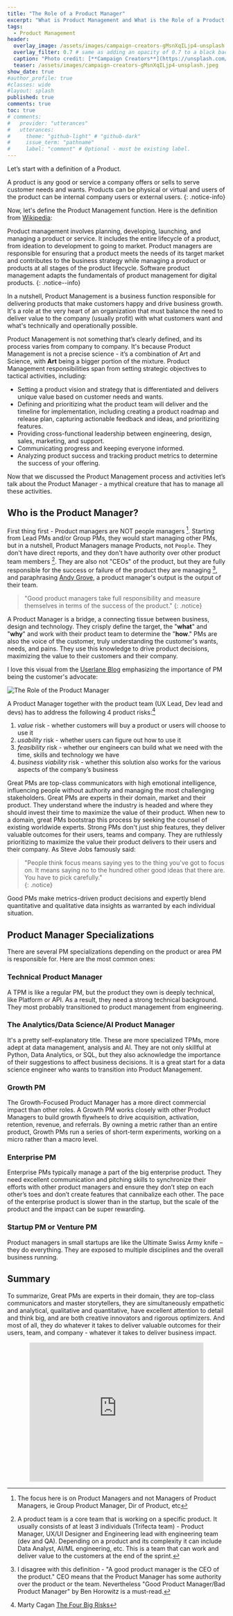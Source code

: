 ```yaml
---
title: "The Role of a Product Manager"
excerpt: "What is Product Management and What is the Role of a Product Manager?"
tags:
  - Product Management
header:
  overlay_image: /assets/images/campaign-creators-gMsnXqILjp4-unsplash.jpeg
  overlay_filter: 0.7 # same as adding an opacity of 0.7 to a black background
  caption: "Photo credit: [**Campaign Creators**](https://unsplash.com/@campaign_creators?utm_source=unsplash&utm_medium=referral&utm_content=creditCopyText) on [Unsplash](https://unsplash.com/s/photos/product-management?utm_source=unsplash&utm_medium=referral&utm_content=creditCopyText)"
  teaser: /assets/images/campaign-creators-gMsnXqILjp4-unsplash.jpeg
show_date: true
#author_profile: true
#classes: wide
#layout: splash
published: true
comments: true
toc: true
# comments:
#   provider: "utterances"
#   utterances:
#     theme: "github-light" # "github-dark"
#     issue_term: "pathname"
#     label: "comment" # Optional - must be existing label.
---
```

Let’s start with a definition of a Product. 

A product is any good or service a company offers or sells to serve customer needs and wants. Products can be physical or virtual and users of the product can be internal company users or external users. 
{: .notice-info}

Now, let's define the Product Management function. Here is the definition from [Wikipedia](https://en.wikipedia.org/wiki/Product_management):

Product management involves planning, developing, launching, and managing a product or service. It includes the entire lifecycle of a product, from ideation to development to going to market. Product managers are responsible for ensuring that a product meets the needs of its target market and contributes to the business strategy while managing a product or products at all stages of the product lifecycle. Software product management adapts the fundamentals of product management for digital products.
{: .notice--info}

In a nutshell, Product Management is a business function responsible for delivering products that make customers happy and drive business growth. It's a role at the very heart of an organization that must balance the need to deliver value to the company (usually profit) with what customers want and what's technically and operationally possible.

Product Management is not something that’s clearly defined, and its process varies from company to company. It's because Product Management is not a precise science - it’s a combination of Art and Science, with **Art** being a bigger portion of the mixture. Product Management responsibilities span from setting strategic objectives to tactical activities, including:

- Setting a product vision and strategy that is differentiated and delivers unique value based on customer needs and wants.
- Defining and prioritizing what the product team will deliver and the timeline for implementation, including creating a product roadmap and release plan, capturing actionable feedback and ideas, and prioritizing features.
- Providing cross-functional leadership between engineering, design, sales, marketing, and support.
- Communicating progress and keeping everyone informed.
- Analyzing product success and tracking product metrics to determine the success of your offering.

Now that we discussed the Product Management process and activities let’s talk about the Product Manager - a mythical creature that has to manage all these activities.

## Who is the Product Manager?

First thing first - Product managers are NOT people managers [^1]. Starting from Lead PMs and/or Group PMs, they would start managing other PMs, but in a nutshell, Product Managers manage Products, not `People`. They don't have direct reports, and they don't have authority over other product team members [^2]. They are also not "CEOs" of the product, but they are fully responsible for the success or failure of the product they are managing [^3], and paraphrasing [Andy Grove](https://en.wikipedia.org/wiki/Andrew_Grove#Writing_and_teaching), a product manager's output is the output of their team.

> "Good product managers take full responsibility and measure themselves in terms of the success of the product."
{: .notice}

A Product Manager is a bridge, a connecting tissue between business, design and technology. They crisply define the target, the "**what**" and "**why**" and work with their product team to determine the "**how**." PMs are also the voice of the customer, truly understanding the customer's wants, needs, and pains. They use this knowledge to drive product decisions, maximizing the value to their customers and their company. 

I love this visual from the [Userlane Blog](https://www.userlane.com/product-management-skills/) emphasizing the importance of PM being the customer's advocate:

![The Role of the Product Manager](https://www.userlane.com/wp-content/uploads/2021/02/hero-images-july-03.png)

A Product Manager together with the product team (UX Lead, Dev lead and devs) has to address the following 4 product risks:[^4]

1. *value* risk - whether customers will buy a product or users will choose to use it
2. *usability* risk - whether users can figure out how to use it 
3. *feasibility* risk - whether our engineers can build what we need with the time, skills and technology we have
4. *business viability* risk - whether this solution also works for the various aspects of the company’s business  

Great PMs are top-class communicators with high emotional intelligence, influencing people without authority and managing the most challenging stakeholders.
Great PMs are experts in their domain, market and their product. They understand where the industry is headed and where they should invest their time to maximize the value of their product. When new to a domain, great PMs bootstrap this process by seeking the counsel of existing worldwide experts.
Strong PMs don't just ship features, they deliver valuable outcomes for their users, teams and company. They are ruthlessly prioritizing to maximize the value their product delivers to their users and their company. As Steve Jobs famously said:  

>  "People think focus means saying yes to the thing you've got to focus on. It means saying no to the hundred other good ideas that there are. You have to pick carefully."  
{: .notice}

Good PMs make metrics-driven product decisions and expertly blend quantitative and qualitative data insights as warranted by each individual situation.  


## Product Manager Specializations

There are several PM specializations depending on the product or area PM is responsible for. Here are the most common ones:  

### Technical Product Manager

A TPM is like a regular PM, but the product they own is deeply technical, like Platform or API. As a result, they need a strong technical background. They most probably transitioned to product management from engineering.  

### The Analytics/Data Science/AI Product Manager

It's a pretty self-explanatory title. These are more specialized TPMs, more adept at data management, analysis and AI. They are not only skillful at Python, Data Analytics, or SQL, but they also acknowledge the importance of their suggestions to affect business decisions. It is a great start for a data science engineer who wants to transition into Product Management.  

### Growth PM

The Growth-Focused Product Manager has a more direct commercial impact than other roles. A Growth PM works closely with other Product Managers to build growth flywheels to drive acquisition, activation, retention, revenue, and referrals. By owning a metric rather than an entire product, Growth PMs run a series of short-term experiments, working on a micro rather than a macro level.  

### Enterprise PM

Enterprise PMs typically manage a part of the big enterprise product. They need excellent communication and pitching skills to synchronize their efforts with other product managers and ensure they don’t step on each other’s toes and don’t create features that cannibalize each other. The pace of the enterprise product is slower than in the startup, but the scale of the product and the impact can be super rewarding.  

### Startup PM or Venture PM

Product managers in small startups are like the Ultimate Swiss Army knife – they do everything. They are exposed to multiple disciplines and the overall business running. 

## Summary

To summarize, Great PMs are experts in their domain, they are top-class communicators and master storytellers, they are simultaneously empathetic and analytical, qualitative and quantitative, have excellent attention to detail and think big, and are both creative innovators and rigorous optimizers. And most of all, they do whatever it takes to deliver valuable outcomes for their users, team, and company - whatever it takes to deliver business impact.  

<div style="text-align: center;">
<iframe src="https://artkreimer.substack.com/embed" title="Newspaper sign up" height="320" width="400" style="border:1px solid #EEE; background:white;" frameborder="0" scrolling="no" ></iframe>
</div>


[^1]: The focus here is on Product Managers and not Managers of Product Managers, ie Group Product Manager, Dir of Product, etc
[^2]: A product team is a core team that is working on a specific product. It usually consists of at least 3 individuals (Trifecta team) - Product Manager, UX/UI Designer and Engineering lead with engineering team (dev and QA). Depending on a product and its complexity it can include Data Analyst, AI/ML engineering, etc. This is a team that can work and deliver value to the customers at the end of the sprint.
[^3]: I disagree with this definition - "A good product manager is the CEO of the product." CEO means that the Product Manager has some authority over the product or the team. Nevertheless  "Good Product Manager/Bad Product Manager" by Ben Horowitz is a must-read.
[^4]: Marty Cagan [The Four Big Risks](https://www.svpg.com/four-big-risks/)